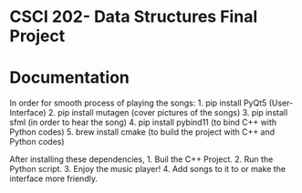 # CSCI 202- Data Structures Final Project

# Documentation
In order for smooth process of playing the songs:
    1. pip install PyQt5 (User-Interface)
    2. pip install mutagen (cover pictures of the songs)
    3. pip install sfml (in order to hear the song)
    4. pip install pybind11 (to bind C++ with Python codes)
    5. brew install cmake (to build the project with C++ and Python codes)

After installing these dependencies, 
    1. Buil the C++ Project.
    2. Run the Python script.
    3. Enjoy the music player!
    4. Add songs to it to or make the interface more friendly.
    
    
